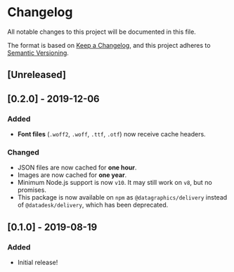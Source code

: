 # Changelog

All notable changes to this project will be documented in this file.

The format is based on [Keep a Changelog](https://keepachangelog.com/en/1.0.0/),
and this project adheres to [Semantic Versioning](https://semver.org/spec/v2.0.0.html).

## [Unreleased]

## [0.2.0] - 2019-12-06

### Added

- **Font files** (`.woff2`, `.woff`, `.ttf`, `.otf`) now receive cache headers.

### Changed

- JSON files are now cached for **one hour**.
- Images are now cached for **one year**.
- Minimum Node.js support is now `v10`. It may still work on `v8`, but no promises.
- This package is now available on `npm` as `@datagraphics/delivery` instead of `@datadesk/delivery`, which has been deprecated.

## [0.1.0] - 2019-08-19

### Added

- Initial release!
